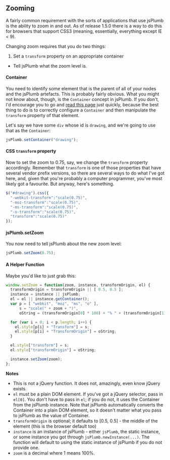## Zooming

A fairly common requirement with the sorts of applications that use jsPlumb is the ability to zoom in and out.  As of release 1.5.0 there is a way to do this for browsers that support CSS3 (meaning, essentially, everything except IE < 9).

Changing zoom requires that you do two things:

1. Set a `transform` property on an appropriate container
- Tell jsPlumb what the zoom level is.

#### Container

You need to identify some element that is the parent of all of your nodes and the jsPlumb artefacts. This is probably fairly obvious. What you might not know about, though, is the `Container` concept in jsPlumb.  If you don't, I'd encourage you to go and [read this page](home#container) just quickly, because the best thing to do is to correctly configure a `Container` and then manipulate the `transform` property of that element.

Let's say we have some `div` whose id is `drawing`, and we're going to use that as the `Container`:

```javascript
jsPlumb.setContainer("drawing");
```
    
#### CSS `transform` property    
    
Now to set the zoom to 0.75, say, we change the `transform` property accordingly. Remember that `transform` is one of those properties that have several vendor prefix versions, so there are several ways to do what I've got here, and, given that you're probably a computer programmer, you've most likely got a favourite.  But anyway, here's something.

```javascript
$("#drawing").css({
  "-webkit-transform":"scale(0.75)",
  "-moz-transform":"scale(0.75)",
  "-ms-transform":"scale(0.75)",
  "-o-transform":"scale(0.75)",
  "transform":"scale(0.75)"
});
```
    
#### jsPlumb.setZoom

You now need to tell jsPlumb about the new zoom level:

```javascript
jsPlumb.setZoom(0.75);
```
    
#### A Helper Function

Maybe you'd like to just grab this:

```javascript
window.setZoom = function(zoom, instance, transformOrigin, el) {
  transformOrigin = transformOrigin || [ 0.5, 0.5 ];
  instance = instance || jsPlumb;
  el = el || instance.getContainer();
  var p = [ "webkit", "moz", "ms", "o" ],
      s = "scale(" + zoom + ")",
      oString = (transformOrigin[0] * 100) + "% " + (transformOrigin[1] * 100) + "%";

  for (var i = 0; i < p.length; i++) {
    el.style[p[i] + "Transform"] = s;
    el.style[p[i] + "TransformOrigin"] = oString;
  }

  el.style["transform"] = s;
  el.style["transformOrigin"] = oString;

  instance.setZoom(zoom);    
};
```

**Notes**

- This is not a jQuery function. It does not, amazingly, even know jQuery exists.
- `el` must be a plain DOM element. If you've got a jQuery selector, pass in `el[0]`. You don't have to pass in `el`; if you do not, it uses the Container from the jsPlumb instance. Note that jsPlumb automatically converts the Container into a plain DOM element, so it doesn't matter what you pass to jsPlumb as the value of Container.
- `transformOrigin` is optional; it defaults to [0.5, 0.5] - the middle of the element (this is the browser default too)
- `instance` is an instance of jsPlumb - either `jsPlumb`, the static instance, or some instance you got through `jsPlumb.newInstance(...)`. The function will default to using the static instance of jsPlumb if you do not provide one.
- `zoom` is a decimal where 1 means 100%.
